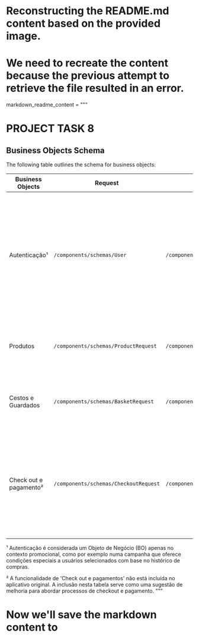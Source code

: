 # Reconstructing the README.md content based on the provided image.
# We need to recreate the content because the previous attempt to retrieve the file resulted in an error.
markdown_readme_content = """
# PROJECT TASK 8

## Business Objects Schema

The following table outlines the schema for business objects:

| Business Objects       | Request                                 | Responses                                  | Schema                                                                                     |
|------------------------|-----------------------------------------|--------------------------------------------|--------------------------------------------------------------------------------------------|
| Autenticação¹          | `/components/schemas/User`              | `/components/schemas/AuthenticationResponse` | ```json\n{ "components": { "schemas": { "Authentication": { "type": "object", "required": ["username", "password"], "properties": { "username": { "type": "string" }, "password": { "type": "string" } } }, "AuthenticationResponse": { "200": { "description": "Successful login" }, "401": { "description": "Invalid credentials" }, "404": { "description": "User not found" }, "default": { "description": "Unexpected error" } } } }\n``` |
| Produtos               | `/components/schemas/ProductRequest`    | `/components/schemas/ProductResponse`       | ```json\n{ "components": { "schemas": { "ProductRequest": { "type": "object", "properties": { ... } }, "ProductResponse": { "type": "object", "properties": { ... } } } }\n``` |
| Cestos e Guardados     | `/components/schemas/BasketRequest`     | `/components/schemas/BasketResponse`        | ```json\n{ "components": { "schemas": { "BasketRequest": { "type": "object", "properties": { ... } }, "BasketResponse": { "type": "object", "properties": { ... } } } }\n``` |
| Check out e pagamento² | `/components/schemas/CheckoutRequest`   | `/components/schemas/PaymentResponse`       | ```json\n{ "components": { "schemas": { "CheckoutRequest": { ... }, "PaymentResponse": { "200": { "description": "Successful transaction" }, "400": { "description": "Invalid request" }, "401": { "description": "Unauthorized or invalid payment details" }, "500": { "description": "Internal Server Error" }, "default": { "description": "Unexpected error" } } } }\n``` |

¹ Autenticação é considerada um Objeto de Negócio (BO) apenas no contexto promocional, como por exemplo numa campanha que oferece condições especiais a usuários selecionados com base no histórico de compras.

² A funcionalidade de 'Check out e pagamentos' não está incluída no aplicativo original. A inclusão nesta tabela serve como uma sugestão de melhoria para abordar processos de checkout e pagamento.
"""

# Now we'll save the markdown content to
